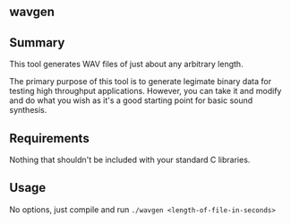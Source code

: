 wavgen
-------

Summary
-------
This tool generates WAV files of just about any arbitrary length.

The primary purpose of this tool is to generate legimate binary data for testing high throughput applications.
However, you can take it and modify and do what you wish as it's a good starting point for basic sound synthesis.


Requirements
------------
Nothing that shouldn't be included with your standard C libraries.


Usage
-----
No options, just compile and run `./wavgen <length-of-file-in-seconds>`


